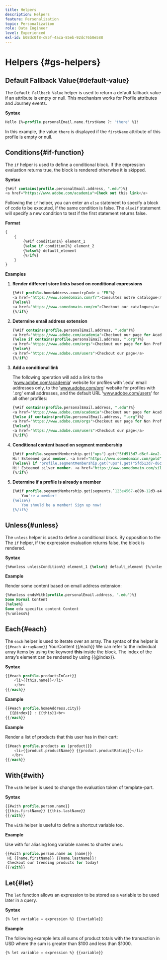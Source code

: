 ```yaml
---
title: Helpers
description: Helpers
feature: Personalization
topic: Personalization
role: Data Engineer
level: Experienced
exl-id: b08dc0f8-c85f-4aca-85eb-92dc76b0e588
---
```

# Helpers {#gs-helpers}

## Default Fallback Value{#default-value}

The `Default Fallback Value` helper is used to return a default fallback value if an attribute is empty or null. This mechanism works for Profile attributes and Journey events.

**Syntax**

```sql
Hello {%=profile.personalEmail.name.firstName ?: 'there' %}!
```

In this example, the value `there` is displayed if the `firstName` attribute of this profile is empty or null.

## Conditions{#if-function}

The `if` helper is used to define a conditional block.
If the expression evaluation returns true, the block is rendered otherwise it is skipped.

**Syntax**

```sql
{%#if contains(profile.personalEmail.address, ".edu")%}
<a href="https://www.adobe.com/academia">Check out this link</a>
```

Following the `if` helper, you can enter an `else` statement to specify a block of code to be executed, if the same condition is false.
The `elseif` statement will specify a new condition to test if the first statement returns false.


**Format**

```sql
{
    {
        {%#if condition1%} element_1 
        {%else if condition2%} element_2 
        {%else%} default_element 
        {%/if%}
    }
}
```

**Examples**

1. **Render different store links based on conditional expressions**

    ```sql
    {%#if profile.homeAddress.countryCode = "FR"%}
    <a href="https://www.somedomain.com/fr">Consultez notre catalogue</a>
    {%else%}
    <a href="https://www.somedomain.com/en">Checkout our catalogue</a>
    {%/if%}
    ```

1. **Determine email address extension**

    ```sql
    {%#if contains(profile.personalEmail.address, ".edu")%}
    <a href="https://www.adobe.com/academia">Checkout our page for Academia personals</a>
    {%else if contains(profile.personalEmail.address, ".org")%}
    <a href="https://www.adobe.com/orgs">Checkout our page for Non Profits</a>
    {%else%}
    <a href="https://www.adobe.com/users">Checkout our page</a>
    {%/if%}
    ```

1. **Add a conditional link**

    The following operation will add a link to the 'www.adobe.com/academia' website for profiles with '.edu' email addresses only, to the 'www.adobe.com/org' website for profiles with '.org' email addresses, and the default URL 'www.adobe.com/users' for all other profiles:

    ```sql
    {%#if contains(profile.personalEmail.address, ".edu")%}
    <a href="https://www.adobe.com/academia">Checkout our page for Academia personals</a>
    {%else if contains(profile.personalEmail.address, ".org")%}
    <a href="https://www.adobe.com/orgs">Checkout our page for Non Profits</a>
    {%else%}
    <a href="https://www.adobe.com/users">Checkout our page</a>
    {%/if%}
    ```

1. **Conditional content based on segment membership**

    ```sql
    {%#if profile.segmentMembership.get("ups").get("5fd513d7-d6cf-4ea2-856a-585150041a8b").status = "existing"%}
    Hi! Esteemed gold member. <a href="https://www.somedomain.com/gold">Checkout your exclusive perks </a>
    {%else%} if 'profile.segmentMembership.get("ups").get("5fd513d7-d6cf-4ea2-856a-585150041a8c").status = "existing"'%}
    Hi! Esteemed silver member. <a href="https://www.somedomain.com/silver">Checkout your exclusive perks </a>
    {%/if%}
    ```

1. **Determine if a profile is already a member**

    ```sql
    {%#if profile.segmentMembership.get(segments.`123e4567-e89b-12d3-a456-426614174000`.id)%}
        You're a member!
    {%else%}
        You should be a member! Sign up now!
    {%/if%}
    ```

## Unless{#unless}

The `unless` helper is used to define a conditional block. By opposition to the The `if`  helper, if the expression evaluation returns false, the block is rendered.

**Syntax**

```sql
{%#unless unlessCondition%} element_1 {%else%} default_element {%/unless%}
```

**Example**

Render some content based on email address extension:

```sql
{%#unless endsWith(profile.personalEmail.address, ".edu")%}
Some Normal Content
{%else%}
Some edu specific content Content
{%/unless%}
```

## Each{#each}

The `each` helper is used to iterate over an array.
The syntax of the helper is ```{{#each ArrayName}}``` YourContent {{/each}} 
We can refer to the individual array items by using the keyword **this** inside the block. The index of the array’s element can be rendered by using {{@index}}. 

**Syntax**

```sql
{{#each profile.productsInCart}}
    <li>{{this.name}}</li>
    </br>
{{/each}}
```

**Example**

```sql
{{#each profile.homeAddress.city}}
  {{@index}} : {{this}}<br>
{{/each}}
```

**Example**

Render a list of products that this user has in their cart:

```sql
{{#each profile.products as |product|}}
    <li>{{product.productName}} {{product.productRating}}</li>
   </br>
{{/each}}
```

## With{#with}

The `with` helper is used to change the evaluation token of template-part.

**Syntax**

```sql
{{#with profile.person.name}}
{{this.firstName}} {{this.lastName}}
{{/with}}
```

The `with` helper is useful to define a shortcut variable too.

**Example**

Use with for aliasing long variable names to shorter ones:

```sql
{{#with profile.person.name as |name|}}
 Hi {{name.firstName}} {{name.lastName}}!
 Checkout our trending products for today!
{{/with}}
```

## Let{#let}

The `let` function allows an expression to be stored as a variable to be used later in a query.

**Syntax**

```sql
{% let variable = expression %} {{variable}}
```

**Example**

The following example lets all sums of product totals with the transaction in USD where the sum is greater than $100 and less than $1000.

```sql
{% let variable = expression %} {{variable}}
```
